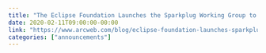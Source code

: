 ```yaml
---
title: "The Eclipse Foundation Launches the Sparkplug Working Group to Bring Device Communications Standardization to the IIoT"
date: 2020-02-11T09:00:00-00:00
link: "https://www.arcweb.com/blog/eclipse-foundation-launches-sparkplug-working-group-bring-device-communications"
categories: ["announcements"]
---
```


